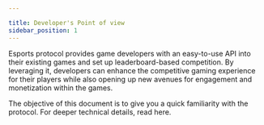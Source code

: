 ```yaml
---

title: Developer's Point of view
sidebar_position: 1
---
```


Esports protocol provides game developers with an easy-to-use API into their existing games and set up leaderboard-based competition. By leveraging it, developers can enhance the competitive gaming experience for their players while also opening up new avenues for engagement and monetization within the games.
 
The objective of this document is to give you a quick familiarity with the protocol. For deeper technical details, read here.

